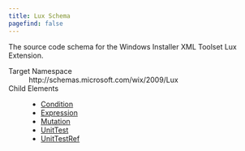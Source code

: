 ```yaml
---
title: Lux Schema
pagefind: false
---
```

<p>       The source code schema for the Windows Installer XML Toolset Lux Extension.     </p>
<dl>
  <dt>Target Namespace</dt>
  <dd>http://schemas.microsoft.com/wix/2009/Lux</dd>
  <dt>Child Elements</dt>
  <dd>
    <ul>
      <li>
        <a href="./condition" class="extension">Condition</a>
      </li>
      <li>
        <a href="./expression" class="extension">Expression</a>
      </li>
      <li>
        <a href="./mutation" class="extension">Mutation</a>
      </li>
      <li>
        <a href="./unittest" class="extension">UnitTest</a>
      </li>
      <li>
        <a href="./unittestref" class="extension">UnitTestRef</a>
      </li>
    </ul>
  </dd>
</dl>
